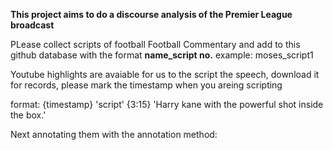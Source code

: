 **This project aims to do a discourse analysis of the Premier League broadcast**

PLease collect scripts of football Football Commentary and add to this github database with the format **name_script no.**
example: moses_script1

Youtube highlights are avaiable for us to the script the speech, download it for records, please mark the timestamp when you areing scripting

format: {timestamp} 'script'
{3:15} 'Harry kane with the powerful shot inside the box.'


Next annotating them with the annotation method:
